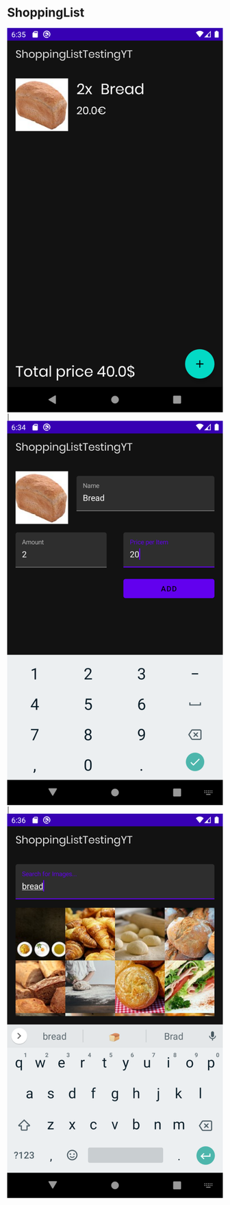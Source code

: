 # ShoppingList

![](screenshots/ShoppingList.png) |![](screenshots/AddShoppingItem.png) |![](screenshots/ImagePick.png) 
 
